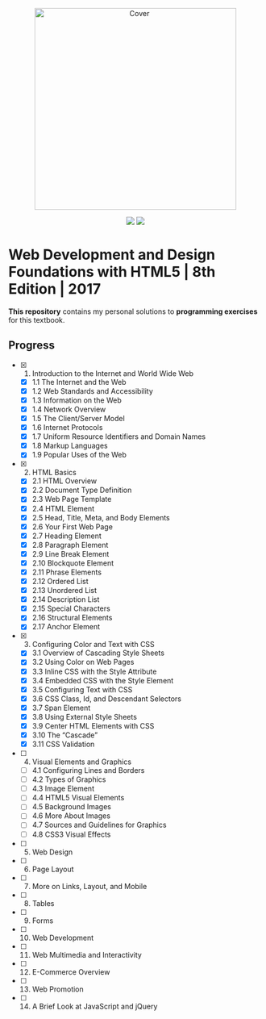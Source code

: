 <p align="center">
  <a href="https://www.amazon.com/Web-Development-Design-Foundations-HTML5/dp/0134322754"><img src="https://images-na.ssl-images-amazon.com/images/I/51NREnbZDGL._SX389_BO1,204,203,200_.jpg" height="400" title="Cover" alt="Cover"></a>
</p>
<p align="center">
<img src="https://img.shields.io/badge/In%20Progress-Chapter 4-yellow.svg" />
  <img src="https://img.shields.io/badge/Made%20With-HTML | CSS-blue.svg" />
</p>

# Web Development and Design Foundations with HTML5 | 8th Edition | 2017

**This repository** contains my personal solutions to **programming exercises** for this textbook.

## Progress

- [x] 1. Introduction to the Internet and World Wide Web
  - [x] 1.1 The Internet and the Web
  - [x] 1.2 Web Standards and Accessibility
  - [x] 1.3 Information on the Web
  - [x] 1.4 Network Overview
  - [x] 1.5 The Client/Server Model
  - [x] 1.6 Internet Protocols
  - [x] 1.7 Uniform Resource Identifiers and Domain Names
  - [x] 1.8 Markup Languages
  - [x] 1.9 Popular Uses of the Web
- [x] 2. HTML Basics
  - [x] 2.1 HTML Overview
  - [x] 2.2 Document Type Definition
  - [x] 2.3 Web Page Template
  - [x] 2.4 HTML Element
  - [x] 2.5 Head, Title, Meta, and Body Elements
  - [x] 2.6 Your First Web Page
  - [x] 2.7 Heading Element
  - [x] 2.8 Paragraph Element
  - [x] 2.9 Line Break Element
  - [x] 2.10 Blockquote Element
  - [x] 2.11 Phrase Elements
  - [x] 2.12 Ordered List
  - [x] 2.13 Unordered List
  - [x] 2.14 Description List
  - [x] 2.15 Special Characters
  - [x] 2.16 Structural Elements
  - [x] 2.17 Anchor Element
- [x] 3. Configuring Color and Text with CSS
  - [x] 3.1 Overview of Cascading Style Sheets
  - [x] 3.2 Using Color on Web Pages
  - [x] 3.3 Inline CSS with the Style Attribute
  - [x] 3.4 Embedded CSS with the Style Element
  - [x] 3.5 Configuring Text with CSS
  - [x] 3.6 CSS Class, Id, and Descendant Selectors
  - [x] 3.7 Span Element
  - [x] 3.8 Using External Style Sheets
  - [x] 3.9 Center HTML Elements with CSS
  - [x] 3.10 The “Cascade”
  - [x] 3.11 CSS Validation
- [ ] 4. Visual Elements and Graphics
  - [ ] 4.1 Configuring Lines and Borders
  - [ ] 4.2 Types of Graphics
  - [ ] 4.3 Image Element
  - [ ] 4.4 HTML5 Visual Elements
  - [ ] 4.5 Background Images
  - [ ] 4.6 More About Images
  - [ ] 4.7 Sources and Guidelines for Graphics
  - [ ] 4.8 CSS3 Visual Effects
- [ ] 5. Web Design
- [ ] 6. Page Layout
- [ ] 7. More on Links, Layout, and Mobile
- [ ] 8. Tables
- [ ] 9. Forms
- [ ] 10. Web Development
- [ ] 11. Web Multimedia and Interactivity
- [ ] 12. E-Commerce Overview
- [ ] 13. Web Promotion
- [ ] 14. A Brief Look at JavaScript and jQuery
